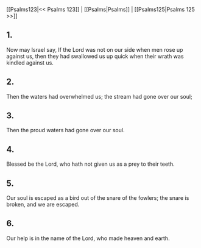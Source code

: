 [[Psalms123|<< Psalms 123]] | [[Psalms|Psalms]] | [[Psalms125|Psalms 125 >>]]
## 1.
Now may Israel say, If the Lord was not on our side when men rose up against us, then they had swallowed us up quick when their wrath was kindled against us.
## 2.
Then the waters had overwhelmed us; the stream had gone over our soul;
## 3.
Then the proud waters had gone over our soul.
## 4.
Blessed be the Lord, who hath not given us as a prey to their teeth.
## 5.
Our soul is escaped as a bird out of the snare of the fowlers; the snare is broken, and we are escaped.
## 6.
Our help is in the name of the Lord, who made heaven and earth.

